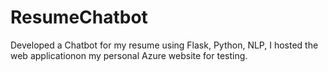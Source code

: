 # ResumeChatbot
Developed a Chatbot for my resume using Flask, Python, NLP, I hosted the web applicationon my personal Azure website for testing.
